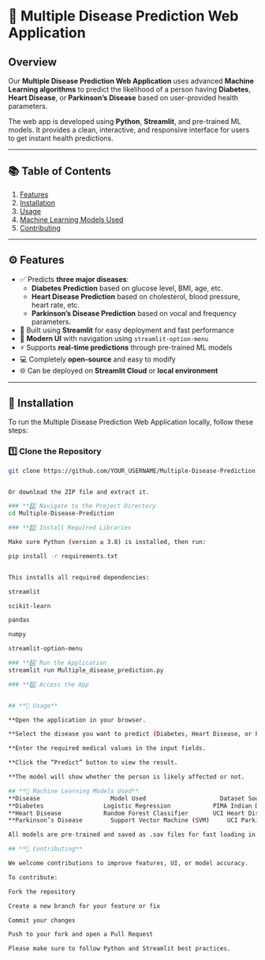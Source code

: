 # 🧠 Multiple Disease Prediction Web Application

## **Overview**
Our **Multiple Disease Prediction Web Application** uses advanced **Machine Learning algorithms** to predict the likelihood of a person having **Diabetes**, **Heart Disease**, or **Parkinson’s Disease** based on user-provided health parameters.

The web app is developed using **Python**, **Streamlit**, and pre-trained ML models. It provides a clean, interactive, and responsive interface for users to get instant health predictions.

---

## **📚 Table of Contents**
1. [Features](#features)
2. [Installation](#installation)
3. [Usage](#usage)
4. [Machine Learning Models Used](#machine-learning-models-used)
5. [Contributing](#contributing)

---

## **⚙️ Features**
- ✅ Predicts **three major diseases**:
  - **Diabetes Prediction** based on glucose level, BMI, age, etc.
  - **Heart Disease Prediction** based on cholesterol, blood pressure, heart rate, etc.
  - **Parkinson’s Disease Prediction** based on vocal and frequency parameters.
- 🧩 Built using **Streamlit** for easy deployment and fast performance
- 🎨 **Modern UI** with navigation using `streamlit-option-menu`
- ⚡ Supports **real-time predictions** through pre-trained ML models
- 💻 Completely **open-source** and easy to modify
- 🌐 Can be deployed on **Streamlit Cloud** or **local environment**

---

## **🧩 Installation**

To run the Multiple Disease Prediction Web Application locally, follow these steps:

### **1️⃣ Clone the Repository**
```bash
git clone https://github.com/YOUR_USERNAME/Multiple-Disease-Prediction.git


Or download the ZIP file and extract it.

### **2️⃣ Navigate to the Project Directory
cd Multiple-Disease-Prediction

### **3️⃣ Install Required Libraries

Make sure Python (version ≥ 3.8) is installed, then run:

pip install -r requirements.txt


This installs all required dependencies:

streamlit

scikit-learn

pandas

numpy

streamlit-option-menu

### **4️⃣ Run the Application
streamlit run Multiple_disease_prediction.py

### **5️⃣ Access the App


## **🧠 Usage**

**Open the application in your browser.

**Select the disease you want to predict (Diabetes, Heart Disease, or Parkinson’s) from the sidebar.

**Enter the required medical values in the input fields.

**Click the “Predict” button to view the result.

**The model will show whether the person is likely affected or not.

## **🧮 Machine Learning Models Used**
**Disease	                 Model Used	                    Dataset Source
**Diabetes	               Logistic Regression	          PIMA Indian Diabetes Dataset
**Heart Disease	           Random Forest Classifier	      UCI Heart Disease Dataset
**Parkinson’s Disease	     Support Vector Machine (SVM)	  UCI Parkinson’s Dataset

All models are pre-trained and saved as .sav files for fast loading in the app.

## **🤝 Contributing**

We welcome contributions to improve features, UI, or model accuracy.

To contribute:

Fork the repository

Create a new branch for your feature or fix

Commit your changes

Push to your fork and open a Pull Request

Please make sure to follow Python and Streamlit best practices.
